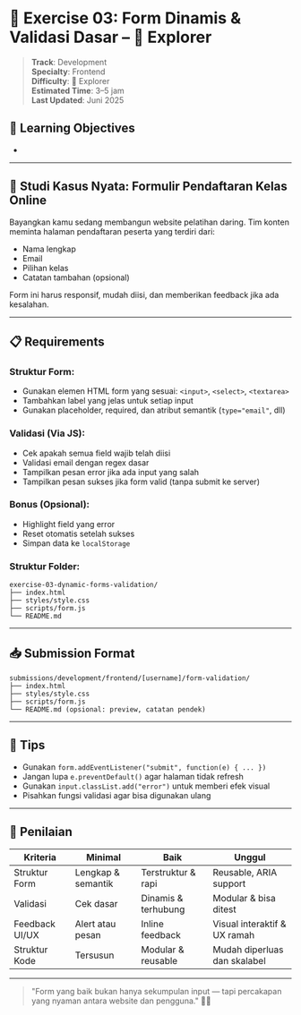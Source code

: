 # 🧪 Exercise 03: Form Dinamis & Validasi Dasar – 🌿 Explorer

> **Track**: Development\
> **Specialty**: Frontend\
> **Difficulty**: 🌿 Explorer\
> **Estimated Time**: 3–5 jam\
> **Last Updated**: Juni 2025

## 🎯 Learning Objectives

-

---

## 🧩 Studi Kasus Nyata: Formulir Pendaftaran Kelas Online

Bayangkan kamu sedang membangun website pelatihan daring. Tim konten meminta halaman pendaftaran peserta yang terdiri dari:

- Nama lengkap
- Email
- Pilihan kelas
- Catatan tambahan (opsional)

Form ini harus responsif, mudah diisi, dan memberikan feedback jika ada kesalahan.

---

## 📋 Requirements

### Struktur Form:

- Gunakan elemen HTML form yang sesuai: `<input>`, `<select>`, `<textarea>`
- Tambahkan label yang jelas untuk setiap input
- Gunakan placeholder, required, dan atribut semantik (`type="email"`, dll)

### Validasi (Via JS):

- Cek apakah semua field wajib telah diisi
- Validasi email dengan regex dasar
- Tampilkan pesan error jika ada input yang salah
- Tampilkan pesan sukses jika form valid (tanpa submit ke server)

### Bonus (Opsional):

- Highlight field yang error
- Reset otomatis setelah sukses
- Simpan data ke `localStorage`

### Struktur Folder:

```
exercise-03-dynamic-forms-validation/
├── index.html
├── styles/style.css
├── scripts/form.js
└── README.md
```

---

## 📥 Submission Format

```
submissions/development/frontend/[username]/form-validation/
├── index.html
├── styles/style.css
├── scripts/form.js
└── README.md (opsional: preview, catatan pendek)
```

---

## 🧠 Tips

- Gunakan `form.addEventListener("submit", function(e) { ... })`
- Jangan lupa `e.preventDefault()` agar halaman tidak refresh
- Gunakan `input.classList.add("error")` untuk memberi efek visual
- Pisahkan fungsi validasi agar bisa digunakan ulang

---

## 🎯 Penilaian

| Kriteria       | Minimal            | Baik                | Unggul                       |
| -------------- | ------------------ | ------------------- | ---------------------------- |
| Struktur Form  | Lengkap & semantik | Terstruktur & rapi  | Reusable, ARIA support       |
| Validasi       | Cek dasar          | Dinamis & terhubung | Modular & bisa ditest        |
| Feedback UI/UX | Alert atau pesan   | Inline feedback     | Visual interaktif & UX ramah |
| Struktur Kode  | Tersusun           | Modular & reusable  | Mudah diperluas dan skalabel |

---

> "Form yang baik bukan hanya sekumpulan input — tapi percakapan yang nyaman antara website dan pengguna." 🧾✨

